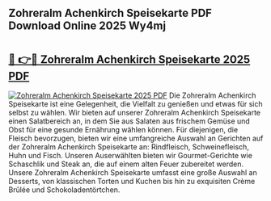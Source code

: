 ## Zohreralm Achenkirch Speisekarte PDF Download Online 2025 Wy4mj

# <h2><a href="http://gc8k3at.nevu.top/?p=Zohreralm+Achenkirch+Speisekarte">🔗 👉🔴 Zohreralm Achenkirch Speisekarte 2025 PDF</a></h2>

[![Zohreralm Achenkirch Speisekarte 2025 PDF](https://i.imgur.com/dBaPXMq.png)](http://gc8k3at.nevu.top/?p=Zohreralm+Achenkirch+Speisekarte)
Die Zohreralm Achenkirch Speisekarte ist eine Gelegenheit, die Vielfalt zu genießen und etwas für sich selbst zu wählen. Wir bieten auf unserer Zohreralm Achenkirch Speisekarte einen Salatbereich an, in dem Sie aus Salaten aus frischem Gemüse und Obst für eine gesunde Ernährung wählen können. Für diejenigen, die Fleisch bevorzugen, bieten wir eine umfangreiche Auswahl an Gerichten auf der Zohreralm Achenkirch Speisekarte an: Rindfleisch, Schweinefleisch, Huhn und Fisch. Unseren Auserwählten bieten wir Gourmet-Gerichte wie Schaschlik und Steak an, die auf einem alten Feuer zubereitet werden. Unsere Zohreralm Achenkirch Speisekarte umfasst eine große Auswahl an Desserts, von klassischen Torten und Kuchen bis hin zu exquisiten Crème Brûlée und Schokoladentörtchen.
